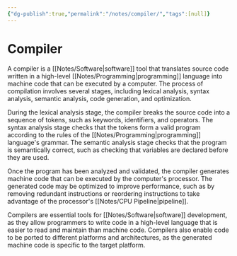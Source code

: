 ```yaml
---
{"dg-publish":true,"permalink":"/notes/compiler/","tags":[null]}
---
```




# Compiler
A compiler is a [[Notes/Software\|software]] tool that translates source code written in a high-level [[Notes/Programming\|programming]] language into machine code that can be executed by a computer. The process of compilation involves several stages, including lexical analysis, syntax analysis, semantic analysis, code generation, and optimization.

During the lexical analysis stage, the compiler breaks the source code into a sequence of tokens, such as keywords, identifiers, and operators. The syntax analysis stage checks that the tokens form a valid program according to the rules of the [[Notes/Programming\|programming]] language's grammar. The semantic analysis stage checks that the program is semantically correct, such as checking that variables are declared before they are used.

Once the program has been analyzed and validated, the compiler generates machine code that can be executed by the computer's processor. The generated code may be optimized to improve performance, such as by removing redundant instructions or reordering instructions to take advantage of the processor's [[Notes/CPU Pipeline\|pipeline]].

Compilers are essential tools for [[Notes/Software\|software]] development, as they allow programmers to write code in a high-level language that is easier to read and maintain than machine code. Compilers also enable code to be ported to different platforms and architectures, as the generated machine code is specific to the target platform.